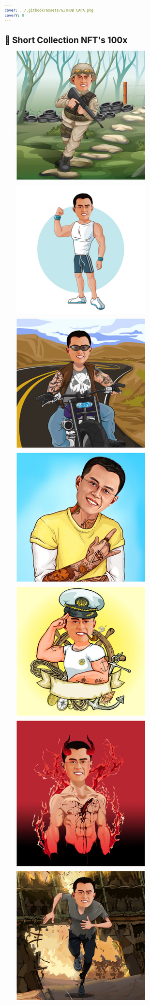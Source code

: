 ```yaml
---
cover: ../.gitbook/assets/GITHUB CAPA.png
coverY: 0
---
```


# 🥳 Short Collection NFT's 100x

<div>

<figure><img src="../.gitbook/assets/2.jpg" alt=""><figcaption></figcaption></figure>

 

<figure><img src="../.gitbook/assets/3.jpg" alt=""><figcaption></figcaption></figure>

 

<figure><img src="../.gitbook/assets/4.jpg" alt=""><figcaption></figcaption></figure>

 

<figure><img src="../.gitbook/assets/6.jpg" alt=""><figcaption></figcaption></figure>

 

<figure><img src="../.gitbook/assets/8.jpg" alt=""><figcaption></figcaption></figure>

 

<figure><img src="../.gitbook/assets/9.jpg" alt=""><figcaption></figcaption></figure>

 

<figure><img src="../.gitbook/assets/11.jpg" alt=""><figcaption></figcaption></figure>

</div>
